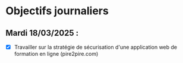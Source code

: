 # Objectifs journaliers

## Mardi 18/03/2025 :

- [x] Travailler sur la stratégie de sécurisation d'une application web de formation en ligne (pire2pire.com)

